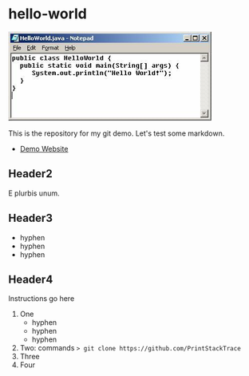 # hello-world
![hello-world](helloworld.jpg)

This is the repository for my git demo. Let's test some markdown.
- [Demo Website](http://www.google.com)


## Header2
E plurbis unum.

## Header3
- hyphen
- hyphen
- hyphen

## Header4
Instructions go here

1. One
	- hyphen
	- hyphen
 	- hyphen
2. Two: commands `> git clone https://github.com/PrintStackTrace`
3. Three
4. Four
